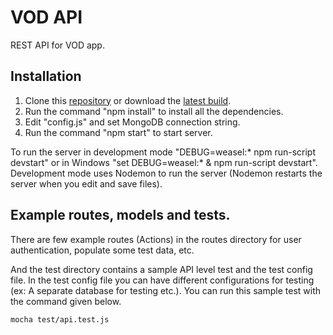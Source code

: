 # VOD API
REST API for VOD app.

## Installation

1. Clone this [repository](https://github.com/nadeeth/vod-api.git) or download the [latest build](https://github.com/nadeeth/vod-api/archive/master.zip).
2. Run the command "npm install" to install all the dependencies.
3. Edit "config.js" and set MongoDB connection string.
4. Run the command "npm start" to start server.

To run the server in development mode "DEBUG=weasel:* npm run-script devstart" or in Windows "set DEBUG=weasel:* & npm run-script devstart". Development mode uses Nodemon to run the server (Nodemon restarts the server when you edit and save files).

## Example routes, models and tests.

There are few example routes (Actions) in the routes directory for user authentication, populate some test data, etc.

And the test directory contains a sample API level test and the test config file. In the test config file you can have different configurations for testing (ex: A separate database for testing etc.). You can run this sample test with the command given below.

    mocha test/api.test.js


